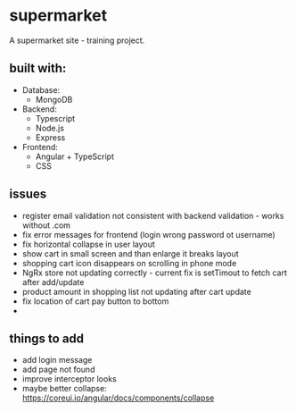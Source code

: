 # supermarket

A supermarket site - training project.

## built with:
- Database: 
  - MongoDB
- Backend: 
  - Typescript
  - Node.js
  - Express
- Frontend: 
  - Angular + TypeScript
  - CSS

## issues
- register email validation not consistent with backend validation - works without .com
- fix error messages for frontend (login wrong password ot username)
- fix horizontal collapse in user layout
- show cart in small screen and than enlarge it breaks layout
- shopping cart icon disappears on scrolling in phone mode
- NgRx store not updating correctly - current fix is setTimout to fetch cart after add/update
- product amount in shopping list not updating after cart update
- fix location of cart pay button to bottom
- 

## things to add
- add login message
- add page not found
- improve interceptor looks
- maybe better collapse: https://coreui.io/angular/docs/components/collapse
